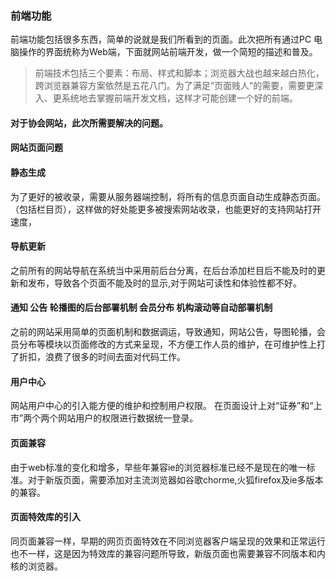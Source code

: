 ### 前端功能 #
前端功能包括很多东西，简单的说就是我们所看到的页面。此次把所有通过PC 电脑操作的界面统称为Web端，下面就网站前端开发，做一个简短的描述和普及。
>前端技术包括三个要素：布局、样式和脚本；浏览器大战也越来越白热化，跨浏览器兼容方案依然是五花八门。为了满足“页面贱人”的需要，需要更深入、更系统地去掌握前端开发文档，这样才可能创建一个好的前端。

#### 对于协会网站，此次所需要解决的问题。 ####
#### 网站页面问题 ###
#### 静态生成 ####
为了更好的被收录，需要从服务器端控制，将所有的信息页面自动生成静态页面。（包括栏目页），这样做的好处能更多被搜索网站收录，也能更好的支持网站打开速度，
#### 导航更新 ####
之前所有的网站导航在系统当中采用前后台分离，在后台添加栏目后不能及时的更新和发布，导致各个页面不能及时的显示,对于网站可读性和体验性都不好。
#### 通知 公告 轮播图的后台部署机制 会员分布 机构滚动等自动部署机制 ####
之前的网站采用简单的页面机制和数据调运，导致通知，网站公告，导图轮播，会员分布等模块以页面修改的方式来呈现，不方便工作人员的维护，在可维护性上打了折扣，浪费了很多的时间去面对代码工作。

#### 用户中心 ####
网站用户中心的引入能方便的维护和控制用户权限。
在页面设计上对“证券”和“上市”两个两个网站用户的权限进行数据统一登录。
#### 页面兼容 ####
由于web标准的变化和增多，早些年兼容ie的浏览器标准已经不是现在的唯一标准。对于新版页面，需要添加对主流浏览器如谷歌chorme,火狐firefox及ie多版本的兼容。
#### 页面特效库的引入 ####
同页面兼容一样，早期的网页页面特效在不同浏览器客户端呈现的效果和正常运行也不一样，这是因为特效库的兼容问题所导致，新版页面也需要兼容不同版本和内核的浏览器。
